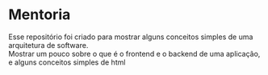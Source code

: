 # Mentoria
Esse repositório foi criado para mostrar alguns conceitos simples de uma arquitetura de software. <br />
Mostrar um pouco sobre o que é o frontend e o backend de uma aplicação, e alguns conceitos simples de html
